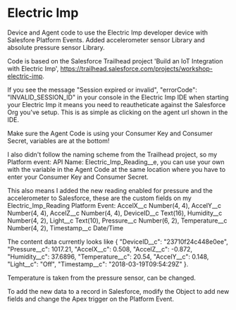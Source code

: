 # Electric Imp
Device and Agent code to use the Electric Imp developer device with Salesfore Platform Events.
Added accelerometer sensor Library and absolute pressure sensor Library.

Code is based on the Salesforce Trailhead project 'Build an IoT Integration with Electric Imp', https://trailhead.salesforce.com/projects/workshop-electric-imp.

If you see the message  "Session expired or invalid", "errorCode": "INVALID_SESSION_ID" in your console in the Electric Imp IDE when starting your Electric Imp it means you need to reautheticate against the Salesforce Org you've setup. This is as simple as clicking on the agent url shown in the IDE.

Make sure the Agent Code is using your Consumer Key and Consumer Secret, variables are at the bottom!

I also didn't follow the naming scheme from the Trailhead project, so my Platform event:
API Name: Electric_Imp_Reading__e, you can use your own with the variable in the Agent Code at the same location where you have to enter your Consumer Key and Consumer Secret.

This also means I added the new reading enabled for pressure and the accelerometer to Salesforce, these are the custom fields on my Electric_Imp_Reading Platform Event:
AccelX__c	Number(4, 4),
AccelY__c	Number(4, 4),
AccelZ__c	Number(4, 4),
DeviceID__c	Text(16),
Humidity__c	Number(4, 2),
Light__c	Text(10),
Pressure__c	Number(6, 2),
Temperature__c	Number(4, 2),
Timestamp__c	Date/Time

The content data currently looks like
{ "DeviceID__c": "23710f24c448e0ee", "Pressure__c": 1017.21, "AccelX__c": 0.508, "AccelZ__c": -0.872, "Humidity__c": 37.6896, "Temperature__c": 20.54, "AccelY__c": 0.148, "Light__c": "Off", "Timestamp__c": "2018-03-19T09:54:29Z" }.

Temperature is taken from the pressure sensor, can be changed.

To add the new data to a record in Salesforce, modify the Object to add new fields and change the Apex trigger on the Platform Event.

